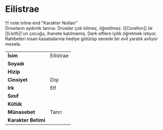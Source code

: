 # Eilistrae   
  
!!! note inline end "Karakter Notları"  
	Drowların aydınlık tanrısı. Drowlar çok bilmez, öğretilmez. [[Corellon]] ile [[Lloth]]'un çocuğu, ihanete katılmamış. Dark elflere iyilik öğretmek istiyor. Rahibeleri insan kasabalarına hediye götürüp senede bir evil yaratık avlıyor mesela.     
  
|  |  |  
|---|---|  
| **İsim** | Eilistrae |  
| **Soyadı** |  |  
| **Hizip** |  |  
| **Cinsiyet** | Dişi |  
| **Irk** | Elf |  
| **Sınıf** |  |  
| **Kütük** |  |  
| **Münasebet** | Tanrı |  
| **Karakter Betimi** |  |  
  
  
